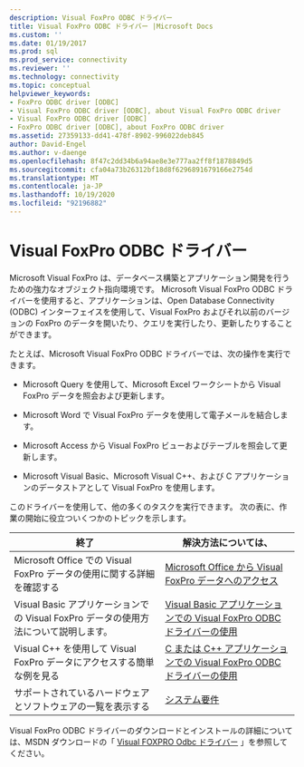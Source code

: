 ```yaml
---
description: Visual FoxPro ODBC ドライバー
title: Visual FoxPro ODBC ドライバー |Microsoft Docs
ms.custom: ''
ms.date: 01/19/2017
ms.prod: sql
ms.prod_service: connectivity
ms.reviewer: ''
ms.technology: connectivity
ms.topic: conceptual
helpviewer_keywords:
- FoxPro ODBC driver [ODBC]
- Visual FoxPro ODBC driver [ODBC], about Visual FoxPro ODBC driver
- Visual FoxPro ODBC driver [ODBC]
- FoxPro ODBC driver [ODBC], about FoxPro ODBC driver
ms.assetid: 27359133-dd41-478f-8902-996022deb845
author: David-Engel
ms.author: v-daenge
ms.openlocfilehash: 8f47c2dd34b6a94ae8e3e777aa2ff8f1878849d5
ms.sourcegitcommit: cfa04a73b26312bf18d8f6296891679166e2754d
ms.translationtype: MT
ms.contentlocale: ja-JP
ms.lasthandoff: 10/19/2020
ms.locfileid: "92196882"
---
```

# <a name="visual-foxpro-odbc-driver"></a>Visual FoxPro ODBC ドライバー
Microsoft Visual FoxPro は、データベース構築とアプリケーション開発を行うための強力なオブジェクト指向環境です。 Microsoft Visual FoxPro ODBC ドライバーを使用すると、アプリケーションは、Open Database Connectivity (ODBC) インターフェイスを使用して、Visual FoxPro およびそれ以前のバージョンの FoxPro のデータを開いたり、クエリを実行したり、更新したりすることができます。  
  
 たとえば、Microsoft Visual FoxPro ODBC ドライバーでは、次の操作を実行できます。  
  
-   Microsoft Query を使用して、Microsoft Excel ワークシートから Visual FoxPro データを照会および更新します。  
  
-   Microsoft Word で Visual FoxPro データを使用して電子メールを結合します。  
  
-   Microsoft Access から Visual FoxPro ビューおよびテーブルを照会して更新します。  
  
-   Microsoft Visual Basic、Microsoft Visual C++、および C アプリケーションのデータストアとして Visual FoxPro を使用します。  
  
 このドライバーを使用して、他の多くのタスクを実行できます。 次の表に、作業の開始に役立ついくつかのトピックを示します。  
  
|終了|解決方法については、|  
|--------|---------|  
|Microsoft Office での Visual FoxPro データの使用に関する詳細を確認する|[Microsoft Office から Visual FoxPro データへのアクセス](../../odbc/microsoft/accessing-visual-foxpro-data-from-microsoft-office.md)|  
|Visual Basic アプリケーションでの Visual FoxPro データの使用方法について説明します。|[Visual Basic アプリケーションでの Visual FoxPro ODBC ドライバーの使用](../../odbc/microsoft/using-the-vfp-foxpro-odbc-driver-with-your-visual-basic-application.md)|  
|Visual C++ を使用して Visual FoxPro データにアクセスする簡単な例を見る|[C または C++ アプリケーションでの Visual FoxPro ODBC ドライバーの使用](../../odbc/microsoft/using-the-visual-foxpro-odbc-driver-with-your-c-or-visual-c-application.md)|  
|サポートされているハードウェアとソフトウェアの一覧を表示する|[システム要件](../../odbc/microsoft/system-requirements-visual-foxpro-odbc-driver.md)|  
  
 Visual FoxPro ODBC ドライバーのダウンロードとインストールの詳細については、MSDN ダウンロードの「 [Visual FOXPRO Odbc ドライバー](/previous-versions/visualstudio/foxpro/mt490121(v=msdn.10)) 」を参照してください。